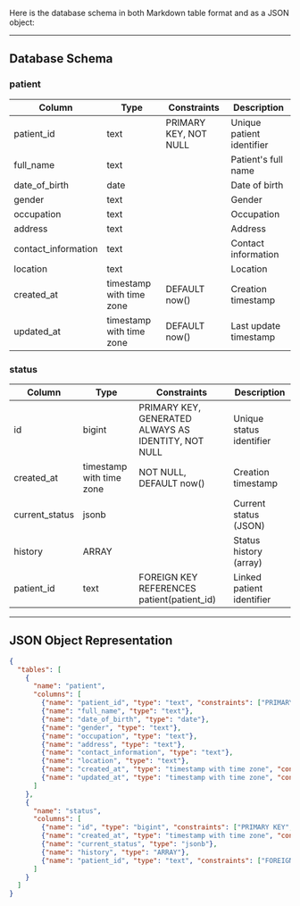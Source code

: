 Here is the database schema in both Markdown table format and as a JSON object:

---

## Database Schema

### patient

| Column              | Type                        | Constraints                | Description                |
|---------------------|-----------------------------|----------------------------|----------------------------|
| patient_id          | text                        | PRIMARY KEY, NOT NULL      | Unique patient identifier  |
| full_name           | text                        |                            | Patient's full name        |
| date_of_birth       | date                        |                            | Date of birth              |
| gender              | text                        |                            | Gender                     |
| occupation          | text                        |                            | Occupation                 |
| address             | text                        |                            | Address                    |
| contact_information | text                        |                            | Contact information        |
| location            | text                        |                            | Location                   |
| created_at          | timestamp with time zone    | DEFAULT now()              | Creation timestamp         |
| updated_at          | timestamp with time zone    | DEFAULT now()              | Last update timestamp      |

### status

| Column         | Type                        | Constraints                                    | Description                        |
|----------------|-----------------------------|------------------------------------------------|------------------------------------|
| id             | bigint                      | PRIMARY KEY, GENERATED ALWAYS AS IDENTITY, NOT NULL | Unique status identifier           |
| created_at     | timestamp with time zone    | NOT NULL, DEFAULT now()                        | Creation timestamp                 |
| current_status | jsonb                       |                                                | Current status (JSON)              |
| history        | ARRAY                       |                                                | Status history (array)             |
| patient_id     | text                        | FOREIGN KEY REFERENCES patient(patient_id)      | Linked patient identifier          |

---

## JSON Object Representation

```json
{
  "tables": [
    {
      "name": "patient",
      "columns": [
        {"name": "patient_id", "type": "text", "constraints": ["PRIMARY KEY", "NOT NULL"]},
        {"name": "full_name", "type": "text"},
        {"name": "date_of_birth", "type": "date"},
        {"name": "gender", "type": "text"},
        {"name": "occupation", "type": "text"},
        {"name": "address", "type": "text"},
        {"name": "contact_information", "type": "text"},
        {"name": "location", "type": "text"},
        {"name": "created_at", "type": "timestamp with time zone", "constraints": ["DEFAULT now()"]},
        {"name": "updated_at", "type": "timestamp with time zone", "constraints": ["DEFAULT now()"]}
      ]
    },
    {
      "name": "status",
      "columns": [
        {"name": "id", "type": "bigint", "constraints": ["PRIMARY KEY", "GENERATED ALWAYS AS IDENTITY", "NOT NULL"]},
        {"name": "created_at", "type": "timestamp with time zone", "constraints": ["NOT NULL", "DEFAULT now()"]},
        {"name": "current_status", "type": "jsonb"},
        {"name": "history", "type": "ARRAY"},
        {"name": "patient_id", "type": "text", "constraints": ["FOREIGN KEY REFERENCES patient(patient_id)"]}
      ]
    }
  ]
}
```

